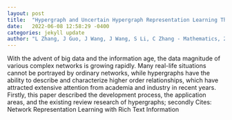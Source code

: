 ```yaml
---
layout: post
title:  "Hypergraph and Uncertain Hypergraph Representation Learning Theory and Methods"
date:   2022-06-08 12:58:29 -0400
categories: jekyll update
author: "L Zhang, J Guo, J Wang, J Wang, S Li, C Zhang - Mathematics, 2022"
---
```

With the advent of big data and the information age, the data magnitude of various complex networks is growing rapidly. Many real-life situations cannot be portrayed by ordinary networks, while hypergraphs have the ability to describe and characterize higher order relationships, which have attracted extensive attention from academia and industry in recent years. Firstly, this paper described the development process, the application areas, and the existing review research of hypergraphs; secondly 
Cites: Network Representation Learning with Rich Text Information